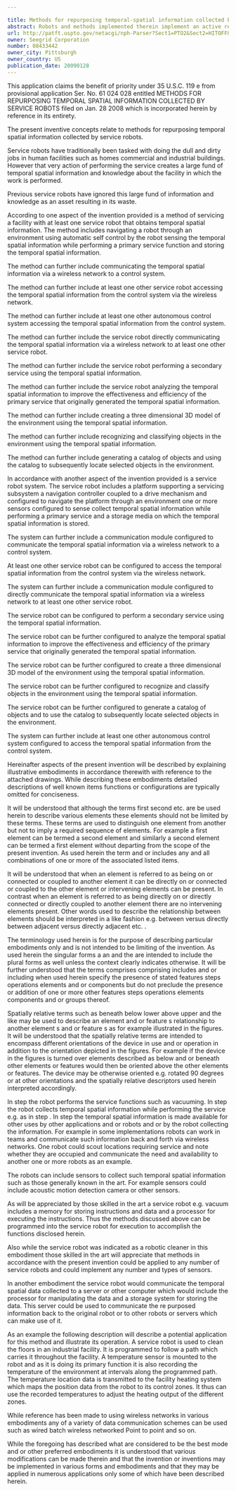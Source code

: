 ```yaml
---

title: Methods for repurposing temporal-spatial information collected by service robots
abstract: Robots and methods implemented therein implement an active repurposing of temporal-spatial information. A robot can be configured to analyze the information to improve the effectiveness and efficiency of the primary service function that generated the information originally. A robot can be configured to use the information to create a three dimensional (3D) model of the facility, which can be used for a number of functions such as creating virtual tours of the environment, or porting the environment into video games. A robot can be configured to use the information to recognize and classify objects in the facility so that the ensuing catalog can be used to locate selected objects later, or to provide a global catalog of all items, such as is needed for insurance documentation of facility effects.
url: http://patft.uspto.gov/netacgi/nph-Parser?Sect1=PTO2&Sect2=HITOFF&p=1&u=%2Fnetahtml%2FPTO%2Fsearch-adv.htm&r=1&f=G&l=50&d=PALL&S1=08433442&OS=08433442&RS=08433442
owner: Seegrid Corporation
number: 08433442
owner_city: Pittsburgh
owner_country: US
publication_date: 20090128
---
```

This application claims the benefit of priority under 35 U.S.C. 119 e from provisional application Ser. No. 61 024 028 entitled METHODS FOR REPURPOSING TEMPORAL SPATIAL INFORMATION COLLECTED BY SERVICE ROBOTS filed on Jan. 28 2008 which is incorporated herein by reference in its entirety.

The present inventive concepts relate to methods for repurposing temporal spatial information collected by service robots.

Service robots have traditionally been tasked with doing the dull and dirty jobs in human facilities such as homes commercial and industrial buildings. However that very action of performing the service creates a large fund of temporal spatial information and knowledge about the facility in which the work is performed.

Previous service robots have ignored this large fund of information and knowledge as an asset resulting in its waste.

According to one aspect of the invention provided is a method of servicing a facility with at least one service robot that obtains temporal spatial information. The method includes navigating a robot through an environment using automatic self control by the robot sensing the temporal spatial information while performing a primary service function and storing the temporal spatial information.

The method can further include communicating the temporal spatial information via a wireless network to a control system.

The method can further include at least one other service robot accessing the temporal spatial information from the control system via the wireless network.

The method can further include at least one other autonomous control system accessing the temporal spatial information from the control system.

The method can further include the service robot directly communicating the temporal spatial information via a wireless network to at least one other service robot.

The method can further include the service robot performing a secondary service using the temporal spatial information.

The method can further include the service robot analyzing the temporal spatial information to improve the effectiveness and efficiency of the primary service that originally generated the temporal spatial information.

The method can further include creating a three dimensional 3D model of the environment using the temporal spatial information.

The method can further include recognizing and classifying objects in the environment using the temporal spatial information.

The method can further include generating a catalog of objects and using the catalog to subsequently locate selected objects in the environment.

In accordance with another aspect of the invention provided is a service robot system. The service robot includes a platform supporting a servicing subsystem a navigation controller coupled to a drive mechanism and configured to navigate the platform through an environment one or more sensors configured to sense collect temporal spatial information while performing a primary service and a storage media on which the temporal spatial information is stored.

The system can further include a communication module configured to communicate the temporal spatial information via a wireless network to a control system.

At least one other service robot can be configured to access the temporal spatial information from the control system via the wireless network.

The system can further include a communication module configured to directly communicate the temporal spatial information via a wireless network to at least one other service robot.

The service robot can be configured to perform a secondary service using the temporal spatial information.

The service robot can be further configured to analyze the temporal spatial information to improve the effectiveness and efficiency of the primary service that originally generated the temporal spatial information.

The service robot can be further configured to create a three dimensional 3D model of the environment using the temporal spatial information.

The service robot can be further configured to recognize and classify objects in the environment using the temporal spatial information.

The service robot can be further configured to generate a catalog of objects and to use the catalog to subsequently locate selected objects in the environment.

The system can further include at least one other autonomous control system configured to access the temporal spatial information from the control system.

Hereinafter aspects of the present invention will be described by explaining illustrative embodiments in accordance therewith with reference to the attached drawings. While describing these embodiments detailed descriptions of well known items functions or configurations are typically omitted for conciseness.

It will be understood that although the terms first second etc. are be used herein to describe various elements these elements should not be limited by these terms. These terms are used to distinguish one element from another but not to imply a required sequence of elements. For example a first element can be termed a second element and similarly a second element can be termed a first element without departing from the scope of the present invention. As used herein the term and or includes any and all combinations of one or more of the associated listed items.

It will be understood that when an element is referred to as being on or connected or coupled to another element it can be directly on or connected or coupled to the other element or intervening elements can be present. In contrast when an element is referred to as being directly on or directly connected or directly coupled to another element there are no intervening elements present. Other words used to describe the relationship between elements should be interpreted in a like fashion e.g. between versus directly between adjacent versus directly adjacent etc. .

The terminology used herein is for the purpose of describing particular embodiments only and is not intended to be limiting of the invention. As used herein the singular forms a an and the are intended to include the plural forms as well unless the context clearly indicates otherwise. It will be further understood that the terms comprises comprising includes and or including when used herein specify the presence of stated features steps operations elements and or components but do not preclude the presence or addition of one or more other features steps operations elements components and or groups thereof.

Spatially relative terms such as beneath below lower above upper and the like may be used to describe an element and or feature s relationship to another element s and or feature s as for example illustrated in the figures. It will be understood that the spatially relative terms are intended to encompass different orientations of the device in use and or operation in addition to the orientation depicted in the figures. For example if the device in the figures is turned over elements described as below and or beneath other elements or features would then be oriented above the other elements or features. The device may be otherwise oriented e.g. rotated 90 degrees or at other orientations and the spatially relative descriptors used herein interpreted accordingly.

In step the robot performs the service functions such as vacuuming. In step the robot collects temporal spatial information while performing the service e.g. as in step . In step the temporal spatial information is made available for other uses by other applications and or robots and or by the robot collecting the information. For example in some implementations robots can work in teams and communicate such information back and forth via wireless networks. One robot could scout locations requiring service and note whether they are occupied and communicate the need and availability to another one or more robots as an example.

The robots can include sensors to collect such temporal spatial information such as those generally known in the art. For example sensors could include acoustic motion detection camera or other sensors.

As will be appreciated by those skilled in the art a service robot e.g. vacuum includes a memory for storing instructions and data and a processor for executing the instructions. Thus the methods discussed above can be programmed into the service robot for execution to accomplish the functions disclosed herein.

Also while the service robot was indicated as a robotic cleaner in this embodiment those skilled in the art will appreciate that methods in accordance with the present invention could be applied to any number of service robots and could implement any number and types of sensors.

In another embodiment the service robot would communicate the temporal spatial data collected to a server or other computer which would include the processor for manipulating the data and a storage system for storing the data. This server could be used to communicate the re purposed information back to the original robot or to other robots or servers which can make use of it.

As an example the following description will describe a potential application for this method and illustrate its operation. A service robot is used to clean the floors in an industrial facility. It is programmed to follow a path which carries it throughout the facility. A temperature sensor is mounted to the robot and as it is doing its primary function it is also recording the temperature of the environment at intervals along the programmed path. The temperature location data is transmitted to the facility heating system which maps the position data from the robot to its control zones. It thus can use the recorded temperatures to adjust the heating output of the different zones.

While reference has been made to using wireless networks in various embodiments any of a variety of data communication schemes can be used such as wired batch wireless networked Point to point and so on.

While the foregoing has described what are considered to be the best mode and or other preferred embodiments it is understood that various modifications can be made therein and that the invention or inventions may be implemented in various forms and embodiments and that they may be applied in numerous applications only some of which have been described herein.

